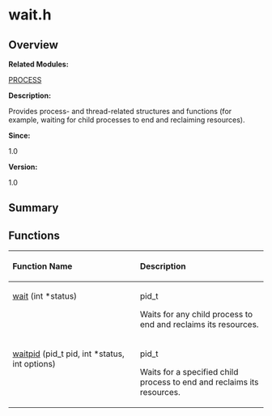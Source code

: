 # wait.h<a name="ZH-CN_TOPIC_0000001055308041"></a>

## **Overview**<a name="section163267972084834"></a>

**Related Modules:**

[PROCESS](PROCESS.md)

**Description:**

Provides process- and thread-related structures and functions \(for example, waiting for child processes to end and reclaiming resources\). 

**Since:**

1.0

**Version:**

1.0

## **Summary**<a name="section501337559084834"></a>

## Functions<a name="func-members"></a>

<a name="table351200089084834"></a>
<table><thead align="left"><tr id="row1980755993084834"><th class="cellrowborder" valign="top" width="50%" id="mcps1.1.3.1.1"><p id="p794794045084834"><a name="p794794045084834"></a><a name="p794794045084834"></a>Function Name</p>
</th>
<th class="cellrowborder" valign="top" width="50%" id="mcps1.1.3.1.2"><p id="p131188127084834"><a name="p131188127084834"></a><a name="p131188127084834"></a>Description</p>
</th>
</tr>
</thead>
<tbody><tr id="row1760929413084834"><td class="cellrowborder" valign="top" width="50%" headers="mcps1.1.3.1.1 "><p id="p1416747338084834"><a name="p1416747338084834"></a><a name="p1416747338084834"></a><a href="PROCESS.md#gabf2fbcf6df59fd5234e9eed4db1a1804">wait</a> (int *status)</p>
</td>
<td class="cellrowborder" valign="top" width="50%" headers="mcps1.1.3.1.2 "><p id="p1898461253084834"><a name="p1898461253084834"></a><a name="p1898461253084834"></a>pid_t&nbsp;</p>
<p id="p140286640084834"><a name="p140286640084834"></a><a name="p140286640084834"></a>Waits for any child process to end and reclaims its resources. </p>
</td>
</tr>
<tr id="row1460489530084834"><td class="cellrowborder" valign="top" width="50%" headers="mcps1.1.3.1.1 "><p id="p1497355926084834"><a name="p1497355926084834"></a><a name="p1497355926084834"></a><a href="PROCESS.md#ga77de8005691d1f125540d66032a3cc62">waitpid</a> (pid_t pid, int *status, int options)</p>
</td>
<td class="cellrowborder" valign="top" width="50%" headers="mcps1.1.3.1.2 "><p id="p260620552084834"><a name="p260620552084834"></a><a name="p260620552084834"></a>pid_t&nbsp;</p>
<p id="p1704086306084834"><a name="p1704086306084834"></a><a name="p1704086306084834"></a>Waits for a specified child process to end and reclaims its resources. </p>
</td>
</tr>
</tbody>
</table>

